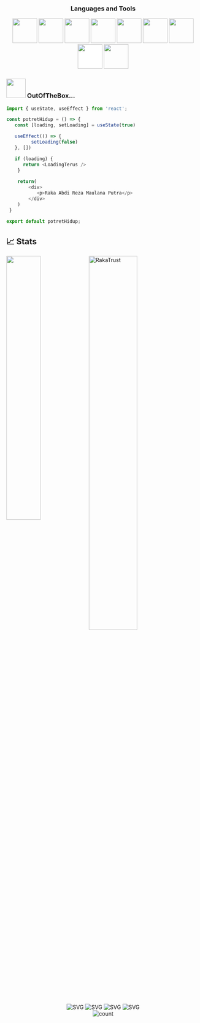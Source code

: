 

<h3 align="Center">Languages and Tools</h3>  
<p align="center">
<img src="https://cdn.jsdelivr.net/gh/devicons/devicon/icons/html5/html5-original-wordmark.svg" style="height: 4rem"/>
<img src="https://cdn.jsdelivr.net/gh/devicons/devicon/icons/css3/css3-original-wordmark.svg" style="height: 4rem"/>
<img src="https://cdn.jsdelivr.net/gh/devicons/devicon/icons/javascript/javascript-plain.svg" style="height: 4rem"/>
<img src="https://upload.wikimedia.org/wikipedia/commons/thumb/d/d1/Ionic_Logo.svg/1280px-Ionic_Logo.svg.png" style="height: 4rem"/>
<img src="https://media.graphassets.com/91q3gAEGSh6HCrpnPgxS"  style="height: 4rem"/>
<img src="https://upload.wikimedia.org/wikipedia/commons/thumb/8/8e/Nextjs-logo.svg/800px-Nextjs-logo.svg.png" style="height: 4rem"/>
<img src="https://cdn.jsdelivr.net/gh/devicons/devicon/icons/git/git-plain.svg" style="height: 4rem"/>
<img src="https://upload.wikimedia.org/wikipedia/commons/thumb/9/9a/Laravel.svg/985px-Laravel.svg.png" style="height: 4rem; background-color:white"/>
<img src="https://upload.wikimedia.org/wikipedia/commons/thumb/9/9a/Visual_Studio_Code_1.35_icon.svg/2048px-Visual_Studio_Code_1.35_icon.svg.png" style="height: 4rem" />
</p>

### <img src="https://media.giphy.com/media/VgCDAzcKvsR6OM0uWg/giphy.gif" width="50"> OutOfTheBox...

```js
import { useState, useEffect } from 'react';

const potretHidup = () => {
   const [loading, setLoading] = useState(true)

   useEffect(() => {
         setLoading(false)
   }, [])

   if (loading) {
      return <LoadingTerus />
    }
    
    return(
        <div>
           <p>Raka Abdi Reza Maulana Putra</p>
        </div>
    )
 }
 
export default potretHidup;
```

## 📈 Stats
<img align="left" width="42%" src="https://github-readme-stats.vercel.app/api/top-langs/?username=grizz12&layout=compact&theme=material-palenight&hide_border=true" />
<img width="50%" src="https://streak-stats.demolab.com?user=grizz12&theme=neon-palenight&hide_border=true" alt="RakaTrust" />
<br/>

<div align="center">
    <img src="https://forthebadge.com/images/badges/powered-by-coffee.svg" alt="SVG" />
    <img src="https://forthebadge.com/images/badges/built-with-swag.svg" alt="SVG" />
    <img src="https://forthebadge.com/images/badges/uses-brains.svg" alt="SVG" />
   <img src="https://forthebadge.com/images/badges/for-you.svg" alt="SVG" />
</div>
    <div align="center">
        <img src="https://komarev.com/ghpvc/?username=grizz12&label=Visitors+Count&color=brightgreen" alt="count"/>
    </div>
